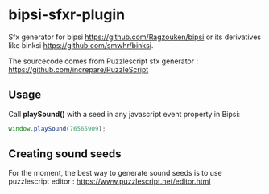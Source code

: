 # bipsi-sfxr-plugin

Sfx generator for bipsi https://github.com/Ragzouken/bipsi or its derivatives like binksi https://github.com/smwhr/binksi.

The sourcecode comes from Puzzlescript sfx generator : https://github.com/increpare/PuzzleScript

## Usage

Call __playSound()__ with a seed in any javascript event property in Bipsi:

```javascript
window.playSound(76565909);
```

## Creating sound seeds

For the moment, the best way to generate sound seeds is to use puzzlescript editor : https://www.puzzlescript.net/editor.html
